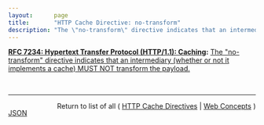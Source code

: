 ```yaml
---
layout:      page
title:       "HTTP Cache Directive: no-transform"
description: "The \"no-transform\" directive indicates that an intermediary (whether or not it implements a cache) MUST NOT transform the payload."
---
```


**[RFC 7234: Hypertext Transfer Protocol (HTTP/1.1): Caching](/specs/IETF/RFC/7234 "The Hypertext Transfer Protocol (HTTP) is an application-level protocol for distributed, collaborative, hypertext information systems. This document defines requirements on HTTP caches and the associated header fields that control cache behavior or indicate cacheable response messages."):** [The "no-transform" directive indicates that an intermediary (whether or not it implements a cache) MUST NOT transform the payload.](http://tools.ietf.org/html/rfc7234#section-5.2.1.6 "Read documentation for HTTP Cache Directive &#34;no-transform&#34;")

<br/>
<hr/>

<p style="float : left"><a href="no-transform.json" title="JSON representing this particular Web Concept value">JSON</a></p>
<p style="text-align: right">Return to list of all ( <a href="../http-cache-directives">HTTP Cache Directives</a> | <a href="../">Web Concepts</a> )</p>
